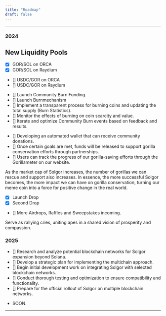 ```yaml
---
title: "Roadmap"
draft: false
---
```

---

### 2024

## New Liquidity Pools

- [x] GOR/SOL on ORCA
- [x] GOR/SOL on Raydium
- [] USDC/GOR on ORCA
- [] USDC/GOR on Raydium

<Accordion title="Burn Mechanism">

- [] Launch Community Burn Funding.
- [] Launch Burnmechanism
- [] Implement a transparent process for burning coins and updating the total supply (Burn Statistics).
- [] Monitor the effects of burning on coin scarcity and value.
- [] Iterate and optimize Community Burn events based on feedback and results.

</Accordion>

<Accordion title="The Gorilla Partnership System">

- [] Developing an automated wallet that can receive community donations. 
- [] Once certain goals are met, funds will be released to support gorilla conservation efforts through partnerships.
- [] Users can track the progress of our gorilla-saving efforts through the Gorillameter on our website.

As the market cap of Solgor increases, the number of gorillas we can rescue and support also increases.
In essence, the more successful Solgor becomes, the more impact we can have on gorilla conservation, 
turning our meme coin into a force for positive change in the real world.

</Accordion>

<Accordion title="Airdrops, Airdrops, Airdrops">

- [x] Launch Drop
- [x] Second Drop
- []  More Airdrops, Raffles and Sweepstakes incoming.

Serve as rallying cries, uniting apes in a shared vision of prosperity and compassion.

</Accordion>

### 2025

<Accordion title="Multichain Approach">

- [] Research and analyze potential blockchain networks for Solgor expansion beyond Solana.
- [] Develop a strategic plan for implementing the multichain approach.
- [] Begin initial development work on integrating Solgor with selected blockchain networks.
- [] Conduct thorough testing and optimization to ensure compatibility and functionality.
- [] Prepare for the official rollout of Solgor on multiple blockchain networks.

</Accordion>

<Accordion title="More Soon">

- SOON.

</Accordion>

---
